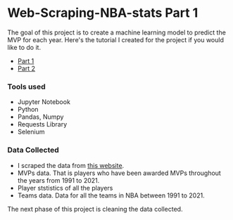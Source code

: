 # Web-Scraping-NBA-stats Part 1
The goal of this project is to create a machine learning model to predict the MVP for each year.
Here's the tutorial I created for the project if you would like to do it.
- [Part 1](https://medium.com/@irenenafula/data-analysis-project-web-scraping-nba-stats-part-1-cc425dd9da84)
- [Part 2](https://medium.com/@irenenafula/data-analysis-project-web-scraping-nba-stats-part-2-a1c97010015d)

### Tools used
- Jupyter Notebook
- Python
- Pandas, Numpy
- Requests Library
- Selenium

### Data Collected
- I scraped the data from [this website](https://www.baskeball-reference.com).
- MVPs data. That is players who have been awarded MVPs throughout the years from 1991 to 2021.
- Player ststistics of all the players
- Teams data. Data for all the teams in NBA between 1991 to 2021.

The next phase of this project is cleaning the data collected.
